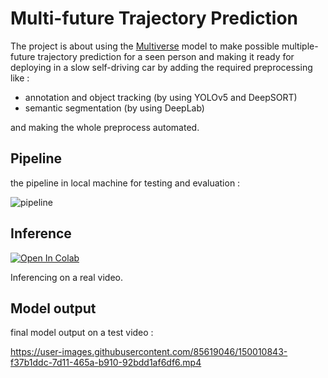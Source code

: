 
# Multi-future Trajectory Prediction

The project is about using the [Multiverse](https://github.com/JunweiLiang/Multiverse) model to make possible multiple-future trajectory prediction for a seen person 
and making it ready for deploying
in a slow self-driving car by adding the required preprocessing like :

- annotation and object tracking (by using YOLOv5 and DeepSORT)
- semantic segmentation (by using DeepLab) 

and making the whole preprocess automated.






## Pipeline
the pipeline in local machine for testing and evaluation :


![pipeline](https://user-images.githubusercontent.com/85619046/150011116-5588fe82-07d3-4442-a708-1b4ef6ddeb26.PNG)


## Inference

[![Open In Colab](https://colab.research.google.com/assets/colab-badge.svg)](https://colab.research.google.com/drive/1djvYdiGALytXtPYzYEGwSLzoRH7QA3AJ?usp=sharing)

Inferencing on a real video.

## Model output
final model output on a test video :

https://user-images.githubusercontent.com/85619046/150010843-f37b1ddc-7d11-465a-b910-92bdd1af6df6.mp4

